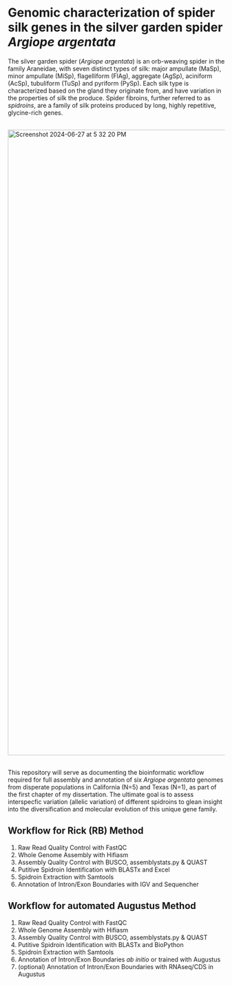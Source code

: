 # Genomic characterization of spider silk genes in the silver garden spider _Argiope argentata_

The silver garden spider (_Argiope argentata_) is an orb-weaving spider in the family Araneidae, with seven distinct types of silk: major ampullate (MaSp), minor ampullate (MiSp), flagelliform (FlAg), aggregate (AgSp), aciniform (AcSp), tubuliform (TuSp) and pyriform (PySp). Each silk type is characterized based on the gland they originate from, and have variation in the properties of silk the produce. Spider fibroins, further referred to as _spidroins_, are a family of silk proteins produced by long, highly repetitive, glycine-rich genes.

</br>
<img width="1448" alt="Screenshot 2024-06-27 at 5 32 20 PM" src="https://github.com/amandamarkee/spidroins/assets/56971761/c0e7bfcb-6dc7-4d2d-8e73-1a88bfe60c22">
<br/><br/>


This repository will serve as documenting the bioinformatic workflow required for full assembly and annotation of six _Argiope argentata_ genomes from disperate populations in California (N=5) and Texas (N=1), as part of the first chapter of my dissertation. The ultimate goal is to assess interspecfic variation (allelic variation) of different spidroins to glean insight into the diversification and molecular evolution of this unique gene family. 

## Workflow for Rick (RB) Method

1) Raw Read Quality Control with FastQC
2) Whole Genome Assembly with Hifiasm
3) Assembly Quality Control with BUSCO, assemblystats.py & QUAST
4) Putitive Spidroin Identification with BLASTx and Excel
5) Spidroin Extraction with Samtools
6) Annotation of Intron/Exon Boundaries with IGV and Sequencher

## Workflow for automated Augustus Method

1) Raw Read Quality Control with FastQC
2) Whole Genome Assembly with Hifiasm
3) Assembly Quality Control with BUSCO, assemblystats.py & QUAST
4) Putitive Spidroin Identification with BLASTx and BioPython
5) Spidroin Extraction with Samtools
6) Annotation of Intron/Exon Boundaries _ab initio_ or trained with Augustus
7) (optional) Annotation of Intron/Exon Boundaries with RNAseq/CDS in Augustus


